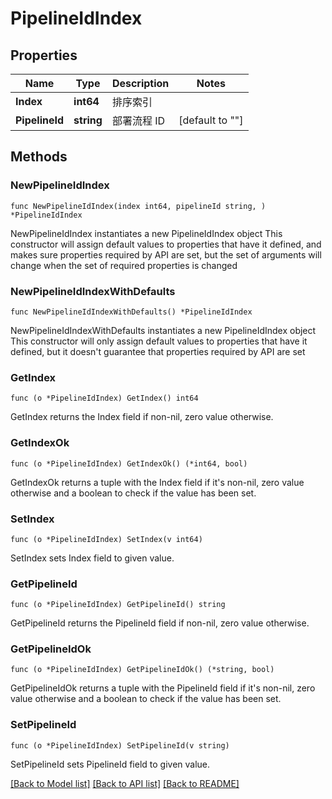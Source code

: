 # PipelineIdIndex

## Properties

Name | Type | Description | Notes
------------ | ------------- | ------------- | -------------
**Index** | **int64** | 排序索引 | 
**PipelineId** | **string** | 部署流程 ID | [default to ""]

## Methods

### NewPipelineIdIndex

`func NewPipelineIdIndex(index int64, pipelineId string, ) *PipelineIdIndex`

NewPipelineIdIndex instantiates a new PipelineIdIndex object
This constructor will assign default values to properties that have it defined,
and makes sure properties required by API are set, but the set of arguments
will change when the set of required properties is changed

### NewPipelineIdIndexWithDefaults

`func NewPipelineIdIndexWithDefaults() *PipelineIdIndex`

NewPipelineIdIndexWithDefaults instantiates a new PipelineIdIndex object
This constructor will only assign default values to properties that have it defined,
but it doesn't guarantee that properties required by API are set

### GetIndex

`func (o *PipelineIdIndex) GetIndex() int64`

GetIndex returns the Index field if non-nil, zero value otherwise.

### GetIndexOk

`func (o *PipelineIdIndex) GetIndexOk() (*int64, bool)`

GetIndexOk returns a tuple with the Index field if it's non-nil, zero value otherwise
and a boolean to check if the value has been set.

### SetIndex

`func (o *PipelineIdIndex) SetIndex(v int64)`

SetIndex sets Index field to given value.


### GetPipelineId

`func (o *PipelineIdIndex) GetPipelineId() string`

GetPipelineId returns the PipelineId field if non-nil, zero value otherwise.

### GetPipelineIdOk

`func (o *PipelineIdIndex) GetPipelineIdOk() (*string, bool)`

GetPipelineIdOk returns a tuple with the PipelineId field if it's non-nil, zero value otherwise
and a boolean to check if the value has been set.

### SetPipelineId

`func (o *PipelineIdIndex) SetPipelineId(v string)`

SetPipelineId sets PipelineId field to given value.



[[Back to Model list]](../README.md#documentation-for-models) [[Back to API list]](../README.md#documentation-for-api-endpoints) [[Back to README]](../README.md)


